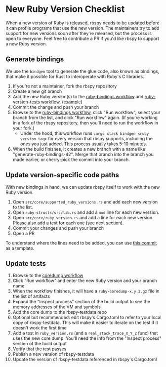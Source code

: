 # New Ruby Version Checklist

When a new version of Ruby is released, rbspy needs to be updated before it can profile programs that use the new version. The maintainers try to add support for new versions soon after they're released, but the process is open to everyone. Feel free to contribute a PR if you'd like rbspy to support a new Ruby version.

## Generate bindings

We use the `bindgen` tool to generate the glue code, also known as bindings, that make it possible for Rust to interoperate with Ruby's C libraries.

1. If you're not a maintainer, fork the rbspy repository
1. Create a new git branch
1. Add the new Ruby version(s) to the [ruby-bindings workflow](https://github.com/rbspy/rbspy/blob/main/.github/workflows/ruby-bindings.yml) and [ruby-version-tests workflow](https://github.com/rbspy/rbspy/blob/main/.github/workflows/ruby-version-tests.yml). ([example](https://github.com/rbspy/rbspy/commit/ba2508841476673c670350f87878fa7604ea6de1))
1. Commit the change and push your branch
1. Browse to the [ruby-bindings workflow](https://github.com/rbspy/rbspy/actions/workflows/ruby-bindings.yml), click "Run workflow", select your branch from the list, and click "Run workflow" again. (If you're working in a fork of the rbspy repository, then you'll need to run the workflow in your fork.)
    * Under the hood, this workflow runs `cargo xtask bindgen <ruby version tag>` for every version that rbspy supports, including the ones you just added. This process usually takes 5-10 minutes.
1. When the build finishes, it creates a new branch with a name like "generate-ruby-bindings-42". Merge that branch into the branch you made earlier, or cherry-pick the commit into your branch.

## Update version-specific code paths

With new bindings in hand, we can update rbspy itself to work with the new Ruby version.

1. Open `src/core/supported_ruby_versions.rs` and add each new version to the list.
1. Open `ruby-structs/src/lib.rs` and add a `mod` line for each new version.
1. Open `src/core/ruby_version.rs` and add a line for each new version. Please also add a test for each one (see next section).
1. Commit your changes and push your branch
1. Open a PR

To understand where the lines need to be added, you can use [this commit](https://github.com/rbspy/rbspy/commit/108667e6a049fcf7523a6e318361df6f7043eaf7) as a template.

## Update tests

1. Browse to the [coredump workflow](https://github.com/rbspy/rbspy/actions/workflows/coredump.yml)
1. Click "Run workflow" and enter the new Ruby version and your branch name
1. When the workflow finishes, it will have a `ruby-coredump-x.y.z.gz` file in the list of artifacts
1. Expand the "Inspect process" section of the build output to see the memory addresses of the VM and symbols
1. Add the core dump to the rbspy-testdata repo
1. Optional but recommended: edit rbspy's Cargo.toml to refer to your local copy of rbspy-testdata. This will make it easier to iterate on the test if it doesn't work the first time
1. Add a test in `ruby_version.rs` (and a `real_stack_trace_X_Y_Z` func) that uses the new core dump. You'll need the info from the "Inspect process" section of the build output
1. Verify that the test passes
1. Publish a new version of rbspy-testdata
1. Update the version of rbspy-testdata referenced in rbspy's Cargo.toml
